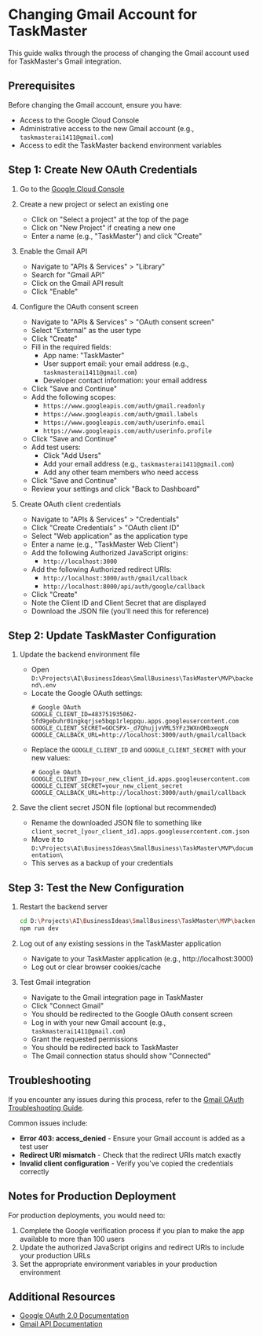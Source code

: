 # Changing Gmail Account for TaskMaster

This guide walks through the process of changing the Gmail account used for TaskMaster's Gmail integration.

## Prerequisites

Before changing the Gmail account, ensure you have:

- Access to the Google Cloud Console
- Administrative access to the new Gmail account (e.g., `taskmasterai1411@gmail.com`)
- Access to edit the TaskMaster backend environment variables

## Step 1: Create New OAuth Credentials

1. Go to the [Google Cloud Console](https://console.cloud.google.com/)
2. Create a new project or select an existing one
   - Click on "Select a project" at the top of the page
   - Click on "New Project" if creating a new one
   - Enter a name (e.g., "TaskMaster") and click "Create"

3. Enable the Gmail API
   - Navigate to "APIs & Services" > "Library"
   - Search for "Gmail API"
   - Click on the Gmail API result
   - Click "Enable"

4. Configure the OAuth consent screen
   - Navigate to "APIs & Services" > "OAuth consent screen"
   - Select "External" as the user type
   - Click "Create"
   - Fill in the required fields:
     - App name: "TaskMaster"
     - User support email: your email address (e.g., `taskmasterai1411@gmail.com`)
     - Developer contact information: your email address
   - Click "Save and Continue"
   - Add the following scopes:
     - `https://www.googleapis.com/auth/gmail.readonly`
     - `https://www.googleapis.com/auth/gmail.labels`
     - `https://www.googleapis.com/auth/userinfo.email`
     - `https://www.googleapis.com/auth/userinfo.profile`
   - Click "Save and Continue"
   - Add test users:
     - Click "Add Users"
     - Add your email address (e.g., `taskmasterai1411@gmail.com`)
     - Add any other team members who need access
   - Click "Save and Continue"
   - Review your settings and click "Back to Dashboard"

5. Create OAuth client credentials
   - Navigate to "APIs & Services" > "Credentials"
   - Click "Create Credentials" > "OAuth client ID"
   - Select "Web application" as the application type
   - Enter a name (e.g., "TaskMaster Web Client")
   - Add the following Authorized JavaScript origins:
     - `http://localhost:3000`
   - Add the following Authorized redirect URIs:
     - `http://localhost:3000/auth/gmail/callback`
     - `http://localhost:8000/api/auth/google/callback`
   - Click "Create"
   - Note the Client ID and Client Secret that are displayed
   - Download the JSON file (you'll need this for reference)

## Step 2: Update TaskMaster Configuration

1. Update the backend environment file
   - Open `D:\Projects\AI\BusinessIdeas\SmallBusiness\TaskMaster\MVP\backend\.env`
   - Locate the Google OAuth settings:
     ```
     # Google OAuth
     GOOGLE_CLIENT_ID=483751935062-5fd9gebuhr01ngkqrjse5bqp1rleppqu.apps.googleusercontent.com
     GOOGLE_CLIENT_SECRET=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
     GOOGLE_CALLBACK_URL=http://localhost:3000/auth/gmail/callback
     ```
   - Replace the `GOOGLE_CLIENT_ID` and `GOOGLE_CLIENT_SECRET` with your new values:
     ```
     # Google OAuth
     GOOGLE_CLIENT_ID=your_new_client_id.apps.googleusercontent.com
     GOOGLE_CLIENT_SECRET=your_new_client_secret
     GOOGLE_CALLBACK_URL=http://localhost:3000/auth/gmail/callback
     ```

2. Save the client secret JSON file (optional but recommended)
   - Rename the downloaded JSON file to something like `client_secret_[your_client_id].apps.googleusercontent.com.json`
   - Move it to `D:\Projects\AI\BusinessIdeas\SmallBusiness\TaskMaster\MVP\documentation\`
   - This serves as a backup of your credentials

## Step 3: Test the New Configuration

1. Restart the backend server
   ```bash
   cd D:\Projects\AI\BusinessIdeas\SmallBusiness\TaskMaster\MVP\backend
   npm run dev
   ```

2. Log out of any existing sessions in the TaskMaster application
   - Navigate to your TaskMaster application (e.g., http://localhost:3000)
   - Log out or clear browser cookies/cache

3. Test Gmail integration
   - Navigate to the Gmail integration page in TaskMaster
   - Click "Connect Gmail"
   - You should be redirected to the Google OAuth consent screen
   - Log in with your new Gmail account (e.g., `taskmasterai1411@gmail.com`)
   - Grant the requested permissions
   - You should be redirected back to TaskMaster
   - The Gmail connection status should show "Connected"

## Troubleshooting

If you encounter any issues during this process, refer to the [Gmail OAuth Troubleshooting Guide](../troubleshooting/Gmail_OAuth_Troubleshooting.md).

Common issues include:

- **Error 403: access_denied** - Ensure your Gmail account is added as a test user
- **Redirect URI mismatch** - Check that the redirect URIs match exactly
- **Invalid client configuration** - Verify you've copied the credentials correctly

## Notes for Production Deployment

For production deployments, you would need to:

1. Complete the Google verification process if you plan to make the app available to more than 100 users
2. Update the authorized JavaScript origins and redirect URIs to include your production URLs
3. Set the appropriate environment variables in your production environment

## Additional Resources

- [Google OAuth 2.0 Documentation](https://developers.google.com/identity/protocols/oauth2)
- [Gmail API Documentation](https://developers.google.com/gmail/api/guides)
